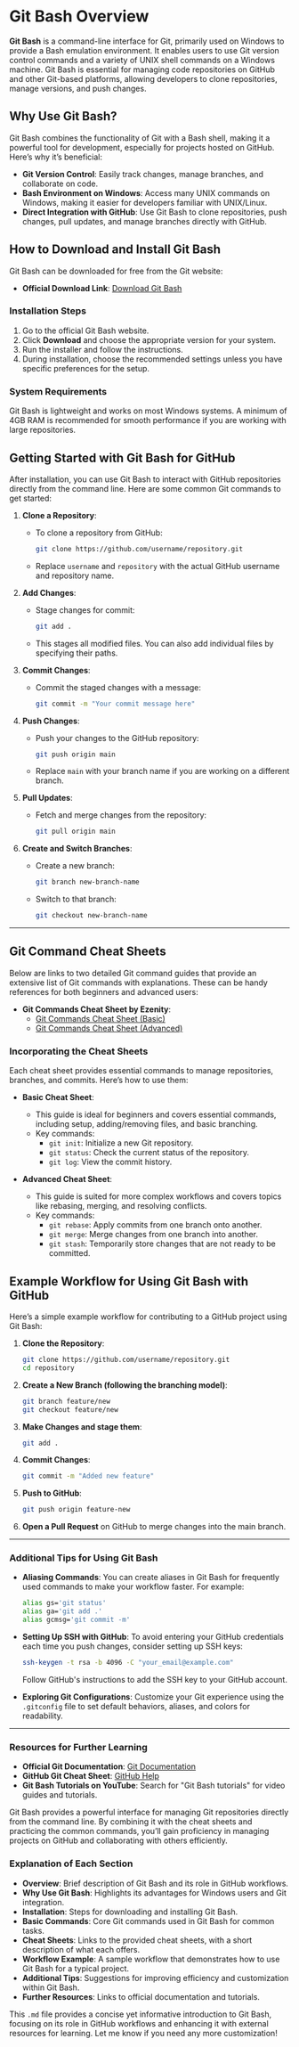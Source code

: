 # Git Bash Overview

**Git Bash** is a command-line interface for Git, primarily used on Windows to provide a Bash emulation environment. It enables users to use Git version control commands and a variety of UNIX shell commands on a Windows machine. Git Bash is essential for managing code repositories on GitHub and other Git-based platforms, allowing developers to clone repositories, manage versions, and push changes.

## Why Use Git Bash?

Git Bash combines the functionality of Git with a Bash shell, making it a powerful tool for development, especially for projects hosted on GitHub. Here’s why it’s beneficial:

- **Git Version Control**: Easily track changes, manage branches, and collaborate on code.
- **Bash Environment on Windows**: Access many UNIX commands on Windows, making it easier for developers familiar with UNIX/Linux.
- **Direct Integration with GitHub**: Use Git Bash to clone repositories, push changes, pull updates, and manage branches directly with GitHub.

## How to Download and Install Git Bash

Git Bash can be downloaded for free from the Git website:

- **Official Download Link**: [Download Git Bash](https://gitforwindows.org/)

### Installation Steps

1. Go to the official Git Bash website.
2. Click **Download** and choose the appropriate version for your system.
3. Run the installer and follow the instructions.
4. During installation, choose the recommended settings unless you have specific preferences for the setup.

### System Requirements

Git Bash is lightweight and works on most Windows systems. A minimum of 4GB RAM is recommended for smooth performance if you are working with large repositories.

## Getting Started with Git Bash for GitHub

After installation, you can use Git Bash to interact with GitHub repositories directly from the command line. Here are some common Git commands to get started:

1. **Clone a Repository**:
   - To clone a repository from GitHub:
     ```bash
     git clone https://github.com/username/repository.git
     ```
   - Replace `username` and `repository` with the actual GitHub username and repository name.

2. **Add Changes**:
   - Stage changes for commit:
     ```bash
     git add .
     ```
   - This stages all modified files. You can also add individual files by specifying their paths.

3. **Commit Changes**:
   - Commit the staged changes with a message:
     ```bash
     git commit -m "Your commit message here"
     ```

4. **Push Changes**:
   - Push your changes to the GitHub repository:
     ```bash
     git push origin main
     ```
   - Replace `main` with your branch name if you are working on a different branch.

5. **Pull Updates**:
   - Fetch and merge changes from the repository:
     ```bash
     git pull origin main
     ```

6. **Create and Switch Branches**:
   - Create a new branch:
     ```bash
     git branch new-branch-name
     ```
   - Switch to that branch:
     ```bash
     git checkout new-branch-name
     ```

---

## Git Command Cheat Sheets

Below are links to two detailed Git command guides that provide an extensive list of Git commands with explanations. These can be handy references for both beginners and advanced users:

- **Git Commands Cheat Sheet by Ezenity**:
  - [Git Commands Cheat Sheet (Basic)](https://gist.github.com/ezenity/8d615d822aa59a14898c4e369d408ede)
  - [Git Commands Cheat Sheet (Advanced)](https://gist.github.com/ezenity/a467646dfc2af618975451699af807a5)

### Incorporating the Cheat Sheets

Each cheat sheet provides essential commands to manage repositories, branches, and commits. Here’s how to use them:

- **Basic Cheat Sheet**:
  - This guide is ideal for beginners and covers essential commands, including setup, adding/removing files, and basic branching.
  - Key commands:
    - `git init`: Initialize a new Git repository.
    - `git status`: Check the current status of the repository.
    - `git log`: View the commit history.

- **Advanced Cheat Sheet**:
  - This guide is suited for more complex workflows and covers topics like rebasing, merging, and resolving conflicts.
  - Key commands:
    - `git rebase`: Apply commits from one branch onto another.
    - `git merge`: Merge changes from one branch into another.
    - `git stash`: Temporarily store changes that are not ready to be committed.

## Example Workflow for Using Git Bash with GitHub

Here’s a simple example workflow for contributing to a GitHub project using Git Bash:

1. **Clone the Repository**:
    ```bash
    git clone https://github.com/username/repository.git
    cd repository
    ```

2. **Create a New Branch (following the branching model)**:
    ```bash
    git branch feature/new
    git checkout feature/new
    ```

3. **Make Changes and stage them**:
    ```bash
    git add .
    ```

4. **Commit Changes**:
    ```bash
    git commit -m "Added new feature"
    ```

5. **Push to GitHub**:
    ```bash
    git push origin feature-new
    ```

6. **Open a Pull Request** on GitHub to merge changes into the main branch.

---

### Additional Tips for Using Git Bash

- **Aliasing Commands**: You can create aliases in Git Bash for frequently used commands to make your workflow faster. For example:
    ```bash
    alias gs='git status'
    alias ga='git add .'
    alias gcmsg='git commit -m'
    ```

- **Setting Up SSH with GitHub**: To avoid entering your GitHub credentials each time you push changes, consider setting up SSH keys:
    ```bash
    ssh-keygen -t rsa -b 4096 -C "your_email@example.com"
    ```

  Follow GitHub's instructions to add the SSH key to your GitHub account.

- **Exploring Git Configurations**: Customize your Git experience using the `.gitconfig` file to set default behaviors, aliases, and colors for readability.

---

### Resources for Further Learning

- **Official Git Documentation**: [Git Documentation](https://git-scm.com/doc)
- **GitHub Git Cheat Sheet**: [GitHub Help](https://training.github.com/downloads/github-git-cheat-sheet/)
- **Git Bash Tutorials on YouTube**: Search for "Git Bash tutorials" for video guides and tutorials.

Git Bash provides a powerful interface for managing Git repositories directly from the command line. By combining it with the cheat sheets and practicing the common commands, you’ll gain proficiency in managing projects on GitHub and collaborating with others efficiently.

### Explanation of Each Section

- **Overview**: Brief description of Git Bash and its role in GitHub workflows.
- **Why Use Git Bash**: Highlights its advantages for Windows users and Git integration.
- **Installation**: Steps for downloading and installing Git Bash.
- **Basic Commands**: Core Git commands used in Git Bash for common tasks.
- **Cheat Sheets**: Links to the provided cheat sheets, with a short description of what each offers.
- **Workflow Example**: A sample workflow that demonstrates how to use Git Bash for a typical project.
- **Additional Tips**: Suggestions for improving efficiency and customization within Git Bash.
- **Further Resources**: Links to official documentation and tutorials.

This `.md` file provides a concise yet informative introduction to Git Bash, focusing on its role in GitHub workflows and enhancing it with external resources for learning. Let me know if you need any more customization!
